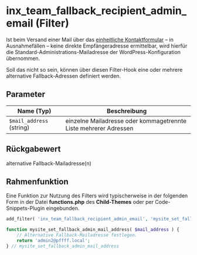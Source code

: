 # inx_team_fallback_recipient_admin_email (Filter)

Ist beim Versand einer Mail über das [einheitliche Kontaktformular](../komponenten/kontaktformular) – in Ausnahmefällen – keine direkte Empfängeradresse ermittelbar, wird hierfür die Standard-Administrations-Mailadresse der WordPress-Konfiguration übernommen.

Soll das nicht so sein, können über diesen Filter-Hook eine oder mehrere alternative Fallback-Adressen definiert werden.

## Parameter

| Name (Typ) | Beschreibung |
| ---------- | ------------ |
| `$mail_address` (string) | einzelne Mailadresse oder kommagetrennte Liste mehrerer Adressen |

## Rückgabewert

alternative Fallback-Mailadresse(n)

## Rahmenfunktion

Eine Funktion zur Nutzung des Filters wird typischerweise in der folgenden Form in der Datei **functions.php** des **Child-Themes** oder per Code-Snippets-Plugin eingebunden.

```php
add_filter( 'inx_team_fallback_recipient_admin_email', 'mysite_set_fallback_admin_mail_address' );

function mysite_set_fallback_admin_mail_address( $mail_address ) {
	// Alternative Fallback-Mailadresse festlegen.
	return 'admin2@pffff.local';
} // mysite_set_fallback_admin_mail_address
```